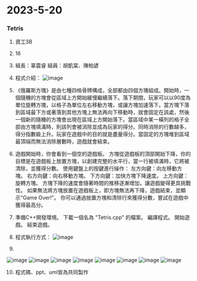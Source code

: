 # 2023-5-20
### Tetris

1. 資工3B 
2. 16 
3. 組長：辜震睿  組員：胡凱棠、陳柏諺
4. 程式介紹：
![image](https://github.com/alan9487/2021-3-2/assets/79899890/c5c5ae4d-5550-4b98-b83b-a79993b5fd26)

5. 《俄羅斯方塊》是由七種四格骨牌構成，全部都由四個方塊組成。開始時，一個隨機的方塊會從區域上方開始緩慢繼續落下。落下期間，玩家可以以90度為單位旋轉方塊，以格子為單位左右移動方塊，或讓方塊加速落下。當方塊下落到區域最下方或著落到其他方塊上無法再向下移動時，就會固定在該處，然後一個新的隨機的方塊會出現在區域上方開始落下。當區域中某一橫列的格子全部由方塊填滿時，則該列會被消除並成為玩家的得分。同時消除的行數越多，得分指數級上升。玩家在遊戲中的目的就是盡量得分。當固定的方塊堆到區域最頂端而無法消除層數時，遊戲就會結束。

6. 遊戲開始時，你會看到一個空的遊戲板。 
方塊從遊戲板的頂部開始下降，你的目標是在遊戲板上放置方塊，以創建完整的水平行，當一行被填滿時，它將被清除，並獲得分數。 使用鍵盤上的按鍵進行操作：
  左方向鍵：向左移動方塊。
  右方向鍵：向右移動方塊。
  下方向鍵：加快方塊下降速度。
  上方向鍵：旋轉方塊。
  方塊下降的速度會隨著時間的推移逐漸增加，讓遊戲變得更具挑戰性。 如果無法將方塊放置在遊戲板上，即方塊無法再下降，遊戲結束，並顯示"Game Over!"。 你可以通過放置方塊和清除行來獲得分數，嘗試在遊戲中獲得最高分。

7. 準備C++開發環境。 下載一個名為 "Tetris.cpp" 的檔案。  編譯程式。 開始遊戲。 結束遊戲。

8. 程式執行方式：
![image](https://github.com/alan9487/2021-3-2/assets/79899890/2eff53bd-cef8-4a73-bc8d-20bb5000a2d2)

9.  
![image](https://github.com/alan9487/2021-3-2/assets/79899890/61b1f04a-e943-4c69-ab19-7d0e359ef756) ![image](https://github.com/alan9487/2021-3-2/assets/79899890/2dcd70cf-f0cb-427f-9810-bffebec6a91c) ![image](https://github.com/alan9487/2021-3-2/assets/79899890/02c49632-027f-4216-bfe2-6f85a6a8fbb1) ![image](https://github.com/alan9487/2021-3-2/assets/79899890/b51f74c1-1662-4605-a3af-d3174bacc7fe) ![image](https://github.com/alan9487/2021-3-2/assets/79899890/bead5c8e-a648-4c44-b2c3-803e94c95ffa) ![image](https://github.com/alan9487/2021-3-2/assets/79899890/b583ce11-7c2b-4d30-9449-6f0df4cac242) ![image](https://github.com/alan9487/2021-3-2/assets/79899890/4b4428cd-a8b9-4bf2-8114-2cf9bf1c7584) ![image](https://github.com/alan9487/2021-3-2/assets/79899890/c823d85a-bb49-445e-87fb-12435f8271aa)

10. 程式碼、ppt、uml皆為共同製作
